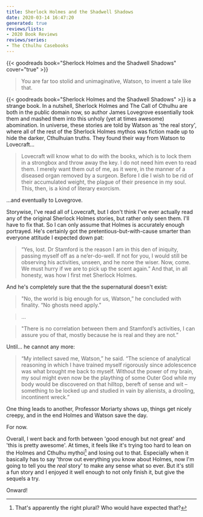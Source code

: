 ```yaml
---
title: Sherlock Holmes and the Shadwell Shadows
date: 2020-03-14 16:47:20
generated: true
reviews/lists:
- 2020 Book Reviews
reviews/series:
- The Cthulhu Casebooks
---
```

{{< goodreads book="Sherlock Holmes and the Shadwell Shadows" cover="true" >}}

> You are far too stolid and unimaginative, Watson, to invent a tale like that.

{{< goodreads book="Sherlock Holmes and the Shadwell Shadows" >}} is a strange book. In a nutshell, Sherlock Holmes and The Call of Cthulhu are both in the public domain now, so author James Lovegrove essentially took them and mashed them into this unholy (yet at times awesome) abomination. In universe, these stories are told by Watson as 'the real story', where all of the rest of the Sherlock Holmes mythos was fiction made up to hide the darker, Cthulhuian truths. They found their way from Watson to Lovecraft...  

<!--more-->

> Lovecraft will know what to do with the books, which is to lock them in a strongbox and throw away the key. I do not need him even to read them. I merely want them out of me, as it were, in the manner of a diseased organ removed by a surgeon. Before I die I wish to be rid of their accumulated weight, the plague of their presence in my soul. This, then, is a kind of literary exorcism.

...and eventually to Lovegrove.  

Storywise, I've read all of Lovecraft, but I don't think I've ever actually read any of the original Sherlock Holmes stories, but rather only seen them. I'll have to fix that. So I can only assume that Holmes is accurately enough portrayed. He's certainly got the pretentious-but-with-cause smarter than everyone attitude I expected down pat:  

> “Yes, lost. Dr Stamford is the reason I am in this den of iniquity, passing myself off as a ne’er-do-well. If not for you, I would still be observing his activities, unseen, and he none the wiser. Now, come. We must hurry if we are to pick up the scent again.” And that, in all honesty, was how I first met Sherlock Holmes.

And he's completely sure that the the supernatural doesn't exist:  

> "No, the world is big enough for us, Watson,” he concluded with finality. “No ghosts need apply.”  

> ...  

> "There is no correlation between them and Stamford’s activities, I can assure you of that, mostly because he is real and they are not.”  

Until... he cannot any more:  

> “My intellect saved me, Watson,” he said. “The science of analytical reasoning in which I have trained myself rigorously since adolescence was what brought me back to myself. Without the power of my brain, my soul might even now be the plaything of some Outer God while my body would be discovered on that hilltop, bereft of sense and wit – something to be locked up and studied in vain by alienists, a drooling, incontinent wreck.”  

One thing leads to another, Professor Moriarty shows up, things get nicely creepy, and in the end Holmes and Watson save the day.  

For now.  

Overall, I went back and forth between 'good enough but not great' and 'this is pretty awesome'. At times, it feels like it's trying too hard to lean on the Holmes and Cthulhu mythoi[^plural] and losing out to that. Especially when it basically has to say 'throw out everything you know about Holmes, now I'm going to tell you the _real_ story' to make any sense what so ever. But it's still a fun story and I enjoyed it well enough to not only finish it, but give the sequels a try.  

Onward!  

[^plural]: That's apparently the right plural? Who would have expected that?  


